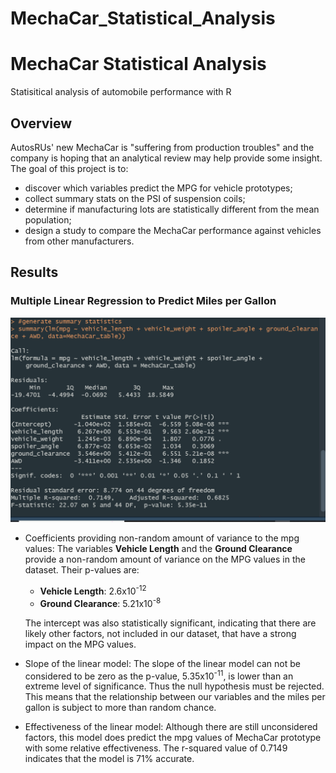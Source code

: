 # MechaCar_Statistical_Analysis
# MechaCar Statistical Analysis
Statisitical analysis of automobile performance with R

## Overview
AutosRUs' new MechaCar is "suffering from production troubles" and the company is hoping that an analytical review may help provide some insight. The goal of this project is to:
* discover which variables predict the MPG for vehicle prototypes;
* collect summary stats on the PSI of suspension coils;
* determine if manufacturing lots are statistically different from the mean population;
* design a study to compare the MechaCar performance against vehicles from other manufacturers.

## Results

### Multiple Linear Regression to Predict Miles per Gallon
![Multiple Linear Regression on MPG](Mechacar_Screenshot.png)

* Coefficients providing non-random amount of variance to the mpg values: The variables **Vehicle Length** and the **Ground Clearance** provide a non-random amount of variance on the MPG values in the dataset. Their p-values are:

  * **Vehicle Length**: 2.6x10<sup>-12</sup>
  * **Ground Clearance**: 5.21x10<sup>-8</sup>

  The intercept was also statistically significant, indicating that there are likely other factors, not included in our dataset, that have a strong impact on the MPG values.
* Slope of the linear model: The slope of the linear model can not be considered to be zero as the p-value, 5.35x10<sup>-11</sup>, is lower than an extreme level of significance. Thus the null hypothesis must be rejected. This means that the relationship between our variables and the miles per gallon is subject to more than random chance.
* Effectiveness of the linear model: Although there are still unconsidered factors, this model does predict the mpg values of MechaCar prototype with some relative effectiveness. The r-squared value of 0.7149 indicates that the model is 71% accurate.
